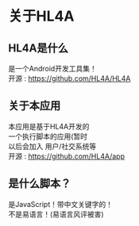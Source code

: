 # 关于HL4A

## HL4A是什么

是一个Android开发工具集！  
开源 : https://github.com/HL4A/HL4A

## 关于本应用

本应用是基于HL4A开发的  
一个执行脚本的应用(暂时  
以后会加入 用户/社交系统等  
开源 : https://github.com/HL4A/app

## 是什么脚本？

是JavaScript！带中文关键字的！  
不是易语言！(易语言风评被害)